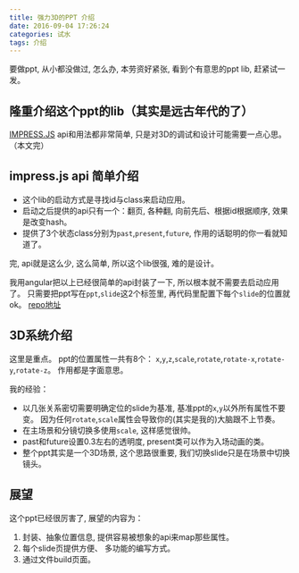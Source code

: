 ```yaml
---
title: 强力3D的PPT 介绍
date: 2016-09-04 17:26:24
categories: 试水
tags: 介绍
---
```

要做ppt, 从小都没做过, 怎么办, 本劳资好紧张, 看到个有意思的ppt lib, 赶紧试一发。
<!--more-->

## 隆重介绍这个ppt的lib（其实是远古年代的了）
[IMPRESS.JS](https://github.com/impress/impress.js)
api和用法都非常简单, 只是对3D的调试和设计可能需要一点心思。
（本文完）

## impress.js api 简单介绍

+ 这个lib的启动方式是寻找id与class来启动应用。 
+ 启动之后提供的api只有一个：翻页, 各种翻, 向前先后、根据id根据顺序, 效果是改变hash。
+ 提供了3个状态class分别为`past`,`present`,`future`, 作用的话聪明的你一看就知道了。

完, api就是这么少, 这么简单, 所以这个lib很强, 难的是设计。

我用angular把以上已经很简单的api封装了一下, 所以根本就不需要去启动应用了。
只需要把ppt写在`ppt`,`slide`这2个标签里, 再代码里配置下每个`slide`的位置就ok。 
[repo地址](https://github.com/fjonas/ng1-impress-ppt)

## 3D系统介绍
这里是重点。 ppt的位置属性一共有8个：
`x`,`y`,`z`,`scale`,`rotate`,`rotate-x`,`rotate-y`,`rotate-z`。 作用都是字面意思。

我的经验：
+ 以几张关系密切需要明确定位的slide为基准, 基准ppt的`x`,`y`以外所有属性不要变。 因为任何`rotate`,`scale`属性会导致你的(其实是我的)大脑跟不上节奏。
+ 在主场景和分镜切换多使用`scale`, 这样感觉很帅。
+ past和future设置0.3左右的透明度, present类可以作为入场动画的类。
+ 整个ppt其实是一个3D场景, 这个思路很重要, 我们切换slide只是在场景中切换镜头。

## 展望

这个ppt已经很厉害了, 展望的内容为： 
1. 封装、抽象位置信息, 提供容易被想象的api来map那些属性。
1. 每个slide页提供方便、 多功能的编写方式。
1. 通过文件build页面。